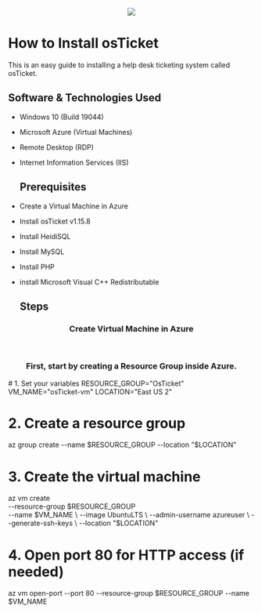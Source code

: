 <p align="center">
<img src="https://i.imgur.com/Clzj7Xs.png"/>
</p>

<h1> How to Install osTicket </h1>
This is an easy guide to installing a help desk ticketing system called osTicket.<br/>



<h2> Software & Technologies Used</h2>

- Windows 10 (Build 19044)
- Microsoft Azure (Virtual Machines)
- Remote Desktop (RDP)
- Internet Information Services (IIS)

  <h2> Prerequisites </h2>

- Create a Virtual Machine in Azure
- Install osTicket v1.15.8
- Install HeidiSQL
- Install MySQL
- Install PHP
- install Microsoft Visual C++ Redistributable
  <h2>Steps</h2>
<h3 align="center">Create Virtual Machine in Azure</h3>
<br />
<p>
<h3 align="center">First, start by creating a Resource Group inside Azure.</h3>
# 1. Set your variables
RESOURCE_GROUP="OsTicket"
VM_NAME="osTicket-vm"
LOCATION="East US 2"

# 2. Create a resource group
az group create --name $RESOURCE_GROUP --location "$LOCATION"

# 3. Create the virtual machine
az vm create \
  --resource-group $RESOURCE_GROUP \
  --name $VM_NAME \
  --image UbuntuLTS \
  --admin-username azureuser \
  --generate-ssh-keys \
  --location "$LOCATION"

# 4. Open port 80 for HTTP access (if needed)
az vm open-port --port 80 --resource-group $RESOURCE_GROUP --name $VM_NAME





